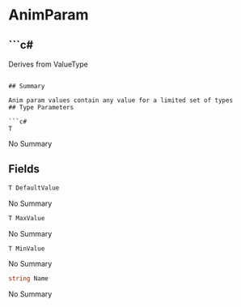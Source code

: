 # AnimParam<T>

## ```c#
Derives from ValueType
```

## Summary

Anim param values contain any value for a limited set of types
## Type Parameters

```c#
T
```
No Summary
## Fields

```c#
T DefaultValue
```
No Summary
```c#
T MaxValue
```
No Summary
```c#
T MinValue
```
No Summary
```c#
string Name
```
No Summary
